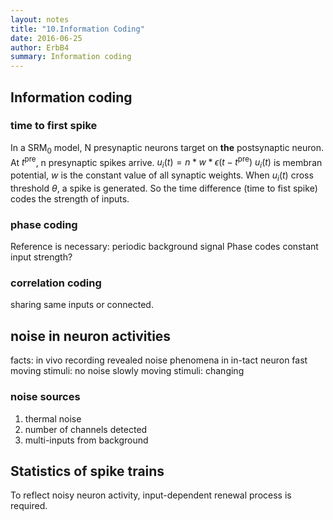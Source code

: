 ```yaml
---
layout: notes
title: "10.Information Coding"
date: 2016-06-25
author: ErbB4
summary: Information coding
---
```



## Information coding

### time to first spike

In a $\mathrm{SRM_0}$ model, N presynaptic neurons target on **the** postsynaptic neuron. At $t^\mathrm{pre}$, n presynaptic spikes arrive.
$u_i(t)=n*w*\epsilon(t-t^\mathrm{pre})$
$u_i(t)$ is membran potential, $w$ is the constant value of all synaptic weights.
When $u_i(t)$ cross threshold $\theta$, a spike is generated.
So the time difference (time to fist spike) codes the strength of inputs.

### phase coding

Reference is necessary: periodic background signal
Phase codes constant input strength?

### correlation coding

sharing same inputs or connected.

## noise in neuron activities

facts:
in vivo recording revealed noise phenomena in in-tact neuron
fast moving stimuli: no noise
slowly moving stimuli: changing

### noise sources

1. thermal noise
2. number of channels detected
3. multi-inputs from background

## Statistics of spike trains

To reflect noisy neuron activity, input-dependent renewal process is required.
 
